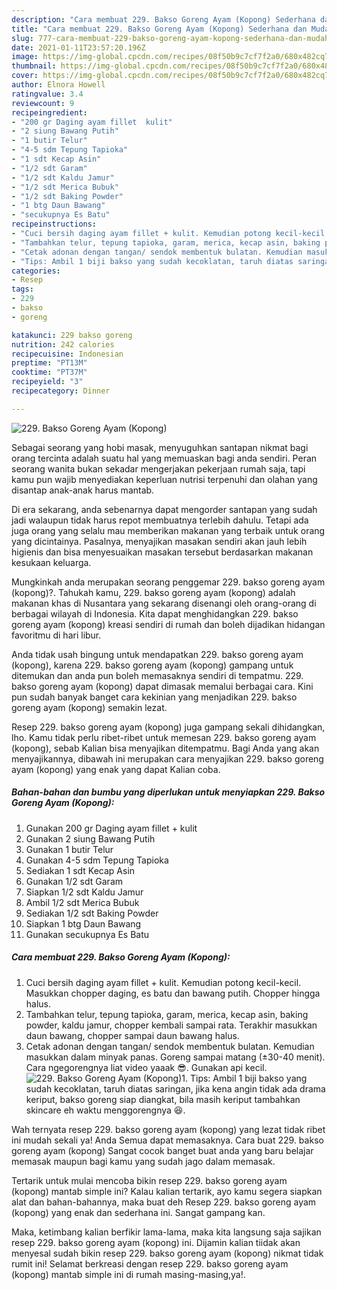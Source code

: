 ```yaml
---
description: "Cara membuat 229. Bakso Goreng Ayam (Kopong) Sederhana dan Mudah Dibuat"
title: "Cara membuat 229. Bakso Goreng Ayam (Kopong) Sederhana dan Mudah Dibuat"
slug: 777-cara-membuat-229-bakso-goreng-ayam-kopong-sederhana-dan-mudah-dibuat
date: 2021-01-11T23:57:20.196Z
image: https://img-global.cpcdn.com/recipes/08f50b9c7cf7f2a0/680x482cq70/229-bakso-goreng-ayam-kopong-foto-resep-utama.jpg
thumbnail: https://img-global.cpcdn.com/recipes/08f50b9c7cf7f2a0/680x482cq70/229-bakso-goreng-ayam-kopong-foto-resep-utama.jpg
cover: https://img-global.cpcdn.com/recipes/08f50b9c7cf7f2a0/680x482cq70/229-bakso-goreng-ayam-kopong-foto-resep-utama.jpg
author: Elnora Howell
ratingvalue: 3.4
reviewcount: 9
recipeingredient:
- "200 gr Daging ayam fillet  kulit"
- "2 siung Bawang Putih"
- "1 butir Telur"
- "4-5 sdm Tepung Tapioka"
- "1 sdt Kecap Asin"
- "1/2 sdt Garam"
- "1/2 sdt Kaldu Jamur"
- "1/2 sdt Merica Bubuk"
- "1/2 sdt Baking Powder"
- "1 btg Daun Bawang"
- "secukupnya Es Batu"
recipeinstructions:
- "Cuci bersih daging ayam fillet + kulit. Kemudian potong kecil-kecil. Masukkan chopper daging, es batu dan bawang putih. Chopper hingga halus."
- "Tambahkan telur, tepung tapioka, garam, merica, kecap asin, baking powder, kaldu jamur, chopper kembali sampai rata. Terakhir masukkan daun bawang, chopper sampai daun bawang halus."
- "Cetak adonan dengan tangan/ sendok membentuk bulatan. Kemudian masukkan dalam minyak panas. Goreng sampai matang (±30-40 menit). Cara ngegorengnya liat video yaaak 😎. Gunakan api kecil."
- "Tips: Ambil 1 biji bakso yang sudah kecoklatan, taruh diatas saringan, jika kena angin tidak ada drama keriput, bakso goreng siap diangkat, bila masih keriput tambahkan skincare eh waktu menggorengnya 😆."
categories:
- Resep
tags:
- 229
- bakso
- goreng

katakunci: 229 bakso goreng 
nutrition: 242 calories
recipecuisine: Indonesian
preptime: "PT13M"
cooktime: "PT37M"
recipeyield: "3"
recipecategory: Dinner

---
```



![229. Bakso Goreng Ayam (Kopong)](https://img-global.cpcdn.com/recipes/08f50b9c7cf7f2a0/680x482cq70/229-bakso-goreng-ayam-kopong-foto-resep-utama.jpg)

Sebagai seorang yang hobi masak, menyuguhkan santapan nikmat bagi orang tercinta adalah suatu hal yang memuaskan bagi anda sendiri. Peran seorang  wanita bukan sekadar mengerjakan pekerjaan rumah saja, tapi kamu pun wajib menyediakan keperluan nutrisi terpenuhi dan olahan yang disantap anak-anak harus mantab.

Di era  sekarang, anda sebenarnya dapat mengorder santapan yang sudah jadi walaupun tidak harus repot membuatnya terlebih dahulu. Tetapi ada juga orang yang selalu mau memberikan makanan yang terbaik untuk orang yang dicintainya. Pasalnya, menyajikan masakan sendiri akan jauh lebih higienis dan bisa menyesuaikan masakan tersebut berdasarkan makanan kesukaan keluarga. 



Mungkinkah anda merupakan seorang penggemar 229. bakso goreng ayam (kopong)?. Tahukah kamu, 229. bakso goreng ayam (kopong) adalah makanan khas di Nusantara yang sekarang disenangi oleh orang-orang di berbagai wilayah di Indonesia. Kita dapat menghidangkan 229. bakso goreng ayam (kopong) kreasi sendiri di rumah dan boleh dijadikan hidangan favoritmu di hari libur.

Anda tidak usah bingung untuk mendapatkan 229. bakso goreng ayam (kopong), karena 229. bakso goreng ayam (kopong) gampang untuk ditemukan dan anda pun boleh memasaknya sendiri di tempatmu. 229. bakso goreng ayam (kopong) dapat dimasak memalui berbagai cara. Kini pun sudah banyak banget cara kekinian yang menjadikan 229. bakso goreng ayam (kopong) semakin lezat.

Resep 229. bakso goreng ayam (kopong) juga gampang sekali dihidangkan, lho. Kamu tidak perlu ribet-ribet untuk memesan 229. bakso goreng ayam (kopong), sebab Kalian bisa menyajikan ditempatmu. Bagi Anda yang akan menyajikannya, dibawah ini merupakan cara menyajikan 229. bakso goreng ayam (kopong) yang enak yang dapat Kalian coba.

<!--inarticleads1-->

##### Bahan-bahan dan bumbu yang diperlukan untuk menyiapkan 229. Bakso Goreng Ayam (Kopong):

1. Gunakan 200 gr Daging ayam fillet + kulit
1. Gunakan 2 siung Bawang Putih
1. Gunakan 1 butir Telur
1. Gunakan 4-5 sdm Tepung Tapioka
1. Sediakan 1 sdt Kecap Asin
1. Gunakan 1/2 sdt Garam
1. Siapkan 1/2 sdt Kaldu Jamur
1. Ambil 1/2 sdt Merica Bubuk
1. Sediakan 1/2 sdt Baking Powder
1. Siapkan 1 btg Daun Bawang
1. Gunakan secukupnya Es Batu




<!--inarticleads2-->

##### Cara membuat 229. Bakso Goreng Ayam (Kopong):

1. Cuci bersih daging ayam fillet + kulit. Kemudian potong kecil-kecil. Masukkan chopper daging, es batu dan bawang putih. Chopper hingga halus.
1. Tambahkan telur, tepung tapioka, garam, merica, kecap asin, baking powder, kaldu jamur, chopper kembali sampai rata. Terakhir masukkan daun bawang, chopper sampai daun bawang halus.
1. Cetak adonan dengan tangan/ sendok membentuk bulatan. Kemudian masukkan dalam minyak panas. Goreng sampai matang (±30-40 menit). Cara ngegorengnya liat video yaaak 😎. Gunakan api kecil.
<img src="//assets-global.cpcdn.com/assets/icons/button_play-2c75c40dde080a61004c1f40b05d8f140eaff45d7e9e6481dc71c63d2e7c4909.png" alt="229. Bakso Goreng Ayam (Kopong)">1. Tips: Ambil 1 biji bakso yang sudah kecoklatan, taruh diatas saringan, jika kena angin tidak ada drama keriput, bakso goreng siap diangkat, bila masih keriput tambahkan skincare eh waktu menggorengnya 😆.




Wah ternyata resep 229. bakso goreng ayam (kopong) yang lezat tidak ribet ini mudah sekali ya! Anda Semua dapat memasaknya. Cara buat 229. bakso goreng ayam (kopong) Sangat cocok banget buat anda yang baru belajar memasak maupun bagi kamu yang sudah jago dalam memasak.

Tertarik untuk mulai mencoba bikin resep 229. bakso goreng ayam (kopong) mantab simple ini? Kalau kalian tertarik, ayo kamu segera siapkan alat dan bahan-bahannya, maka buat deh Resep 229. bakso goreng ayam (kopong) yang enak dan sederhana ini. Sangat gampang kan. 

Maka, ketimbang kalian berfikir lama-lama, maka kita langsung saja sajikan resep 229. bakso goreng ayam (kopong) ini. Dijamin kalian tiidak akan menyesal sudah bikin resep 229. bakso goreng ayam (kopong) nikmat tidak rumit ini! Selamat berkreasi dengan resep 229. bakso goreng ayam (kopong) mantab simple ini di rumah masing-masing,ya!.

